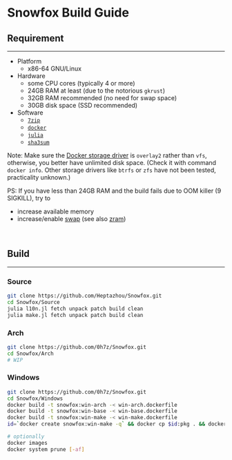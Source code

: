 #	Snowfox Build Guide

##	Requirement
*****
+	Platform
	-	x86-64 GNU/Linux
+	Hardware
	-	some CPU cores (typically 4 or more)
	-	24GB RAM at least (due to the notorious `gkrust`)
	-	32GB RAM recommended (no need for swap space)
	-	30GB disk space (SSD recommended)
+	Software
	-	[`7zip`][7z]
	-	[`docker`][dk]
	-	[`julia`][jl]
	-	[`sha3sum`][s3]

Note: Make sure the [Docker storage driver] is `overlay2` rather than `vfs`, otherwise, you better have unlimited disk space.
(Check it with command `docker info`. Other storage drivers like `btrfs` or `zfs` have not been tested, practicality unknown.)

PS: If you have less than 24GB RAM and the build fails due to OOM killer (9 SIGKILL), try to
+	increase available memory
+	increase/enable [swap] (see also [zram])

<br />

##	Build
*****

###	Source
```sh
git clone https://github.com/Heptazhou/Snowfox.git
cd Snowfox/Source
julia l10n.jl fetch unpack patch build clean
julia make.jl fetch unpack patch build clean
```

###	Arch
```sh
git clone https://github.com/0h7z/Snowfox.git
cd Snowfox/Arch
# WIP
```

###	Windows
```sh
git clone https://github.com/0h7z/Snowfox.git
cd Snowfox/Windows
docker build -t snowfox:win-arch -< win-arch.dockerfile
docker build -t snowfox:win-base -< win-base.dockerfile
docker build -t snowfox:win-make -< win-make.dockerfile
id=`docker create snowfox:win-make -q` && docker cp $id:pkg . && docker rm $id

# optionally
docker images
docker system prune [-af]
```

<br />

[Docker storage driver]: https://docs.docker.com/storage/storagedriver/select-storage-driver/

[swap]: https://wiki.archlinux.org/title/Swap
[zram]: https://wiki.archlinux.org/title/Zram

[7z]: https://archlinux.org/packages/extra/x86_64/7zip/
[dk]: https://archlinux.org/packages/extra/x86_64/docker/
[jl]: https://archlinux.org/packages/extra/x86_64/julia/
[s3]: https://archlinux.org/packages/extra/x86_64/sha3sum/

